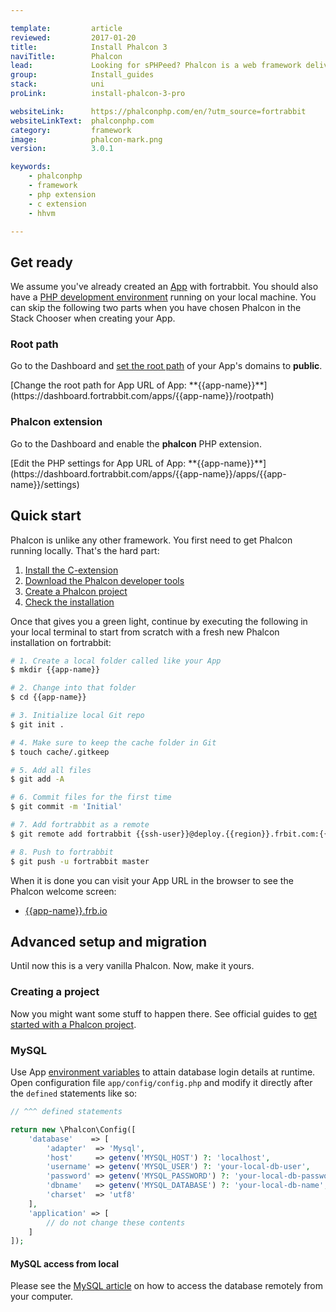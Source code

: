 ```yaml
---

template:         article
reviewed:         2017-01-20
title:            Install Phalcon 3
naviTitle:        Phalcon
lead:             Looking for sPHPeed? Phalcon is a web framework delivered as C extension providing high performance and low resource consumption. Here you learn how to best getting started with Phalcon 3 on fortrabbit.
group:            Install_guides
stack:            uni
proLink:          install-phalcon-3-pro

websiteLink:      https://phalconphp.com/en/?utm_source=fortrabbit
websiteLinkText:  phalconphp.com
category:         framework
image:            phalcon-mark.png
version:          3.0.1

keywords:
    - phalconphp
    - framework
    - php extension
    - c extension
    - hhvm

---
```



## Get ready

We assume you've already created an [App](app) with fortrabbit. You should also have a [PHP development environment](/local-development) running on your local machine. You can skip the following two parts when you have chosen Phalcon in the Stack Chooser when creating your App.

### Root path

Go to the Dashboard and [set the root path](/app#toc-root-path) of your App's domains to **public**.

<div markdown="1" data-user="known">
[Change the root path for App URL of App: **{{app-name}}**](https://dashboard.fortrabbit.com/apps/{{app-name}}/rootpath)
</div>

### Phalcon extension

Go to the Dashboard and enable the **phalcon** PHP extension.

<div markdown="1" data-user="known">
[Edit the PHP settings for App URL of App: **{{app-name}}**](https://dashboard.fortrabbit.com/apps/{{app-name}}/apps/{{app-name}}/settings)
</div>




## Quick start

Phalcon is unlike any other framework. You first need to get Phalcon running locally. That's the hard part:

1. [Install the C-extension](https://docs.phalconphp.com/en/latest/reference/install.html)
2. [Download the Phalcon developer tools](https://docs.phalconphp.com/en/latest/reference/tools.html)
3. [Create a Phalcon project](https://docs.phalconphp.com/en/latest/reference/tools.html#generating-a-project-skeleton)
4. [Check the installation](https://docs.phalconphp.com/en/latest/reference/tutorial.html#checking-your-installation)

Once that gives you a green light, continue by executing the following in your local terminal to start from scratch with a fresh new Phalcon installation on fortrabbit:

```bash
# 1. Create a local folder called like your App
$ mkdir {{app-name}}

# 2. Change into that folder
$ cd {{app-name}}

# 3. Initialize local Git repo
$ git init .

# 4. Make sure to keep the cache folder in Git
$ touch cache/.gitkeep

# 5. Add all files
$ git add -A

# 6. Commit files for the first time
$ git commit -m 'Initial'

# 7. Add fortrabbit as a remote
$ git remote add fortrabbit {{ssh-user}}@deploy.{{region}}.frbit.com:{{app-name}}.git

# 8. Push to fortrabbit
$ git push -u fortrabbit master
```

When it is done you can visit your App URL in the browser to see the Phalcon welcome screen:

* [{{app-name}}.frb.io](https://{{app-name}}.frb.io)


## Advanced setup and migration

Until now this is a very vanilla Phalcon. Now, make it yours.

### Creating a project

Now you might want some stuff to happen there. See official guides to [get started with a Phalcon project](https://docs.phalconphp.com/en/latest/reference/tutorial.html#creating-a-project).


### MySQL

Use App [environment variables](env-vars) to attain database login details at runtime. Open configuration file `app/config/config.php` and modify it directly after the `defined` statements like so:

```php
// ^^^ defined statements

return new \Phalcon\Config([
    'database'    => [
        'adapter'  => 'Mysql',
        'host'     => getenv('MYSQL_HOST') ?: 'localhost',
        'username' => getenv('MYSQL_USER') ?: 'your-local-db-user',
        'password' => getenv('MYSQL_PASSWORD') ?: 'your-local-db-password',
        'dbname'   => getenv('MYSQL_DATABASE') ?: 'your-local-db-name',
        'charset'  => 'utf8'
    ],
    'application' => [
        // do not change these contents
    ]
]);
```

#### MySQL access from local

Please see the [MySQL article](/mysql#toc-access-mysql-from-local) on how to access the database remotely from your computer.
